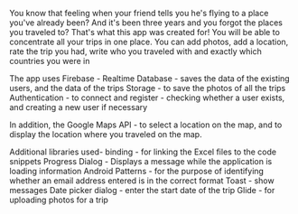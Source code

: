 You know that feeling when your friend tells you he's flying to a place you've already been? And it's been three years and you forgot the places you traveled to?
That's what this app was created for! You will be able to concentrate all your trips in one place.
You can add photos, add a location, rate the trip you had, write who you traveled with and exactly which countries you were in

The app uses Firebase -
Realtime Database - saves the data of the existing users, and the data of the trips
Storage - to save the photos of all the trips
Authentication - to connect and register - checking whether a user exists, and creating a new user if necessary

In addition, the
Google Maps API - to select a location on the map, and to display the location where you traveled on the map.

Additional libraries used-
binding - for linking the Excel files to the code snippets
Progress Dialog - Displays a message while the application is loading information
Android Patterns - for the purpose of identifying whether an email address entered is in the correct format
Toast - show messages
Date picker dialog - enter the start date of the trip
Glide - for uploading photos for a trip
